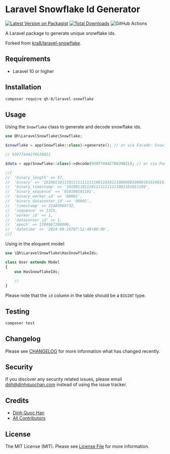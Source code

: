 # Laravel Snowflake Id Generator

[![Latest Version on Packagist](https://img.shields.io/packagist/v/qh-8/laravel-snowflake.svg?style=flat-square)](https://packagist.org/packages/qh-8/laravel-snowflake)
[![Total Downloads](https://img.shields.io/packagist/dt/qh-8/laravel-snowflake.svg?style=flat-square)](https://packagist.org/packages/qh-8/laravel-snowflake)
![GitHub Actions](https://github.com/qh-8/laravel-snowflake/actions/workflows/run-tests.yml/badge.svg)


A Laravel package to generate unique snowflake ids.

Forked from [kra8/laravel-snowflake](https://github.com/kra8/laravel-snowflake).

## Requirements

- Laravel 10 or higher

## Installation

```bash
composer require qh-8/laravel-snowflake
```

## Usage

Using the `Snowflake` class to generate and decode snowflake ids.

```php
use Qh\LaravelSnowflake\Snowflake;

$snowflake = app(Snowflake::class)->generate(); // or via Facade: Snowflake::generate()

// 93977444276639021

$data = app(Snowflake::class)->decode(93977444276639021); // or via Facade: Snowflake::decode(int $id)

//[
//  'binary_length' => 57,
//  'binary' => '101001101110111111111110011010111000000100001010100101101',
//  'binary_timestamp' => '10100110111011111111111001101011100',
//  'binary_sequence' => '010100101101',
//  'binary_worker_id' => '00001',
//  'binary_datacenter_id' => '00001',
//  'timestamp' => 22405968732,
//  'sequence' => 1325,
//  'worker_id' => 1,
//  'datacenter_id' => 1,
//  'epoch' => 1704067200000,
//  'datetime' => '2024-09-16T07:52:48+00:00',
//]
```

Using in the eloquent model:

```php
use \Qh\LaravelSnowflake\HasSnowflakeIds;

class User extends Model
{
    use HasSnowflakeIds;
    
    //
}
```

Please note that the `id` column in the table should be a `BIGINT` type.

## Testing

```bash
composer test
```

## Changelog

Please see [CHANGELOG](CHANGELOG.md) for more information what has changed recently.

## Security

If you discover any security related issues, please email dqh@dinhquochan.com instead of using the issue tracker.

## Credits

-   [Dinh Quoc Han](https://github.com/dinhquochan)
-   [All Contributors](../../contributors)

## License

The MIT License (MIT). Please see [License File](LICENSE) for more information.
